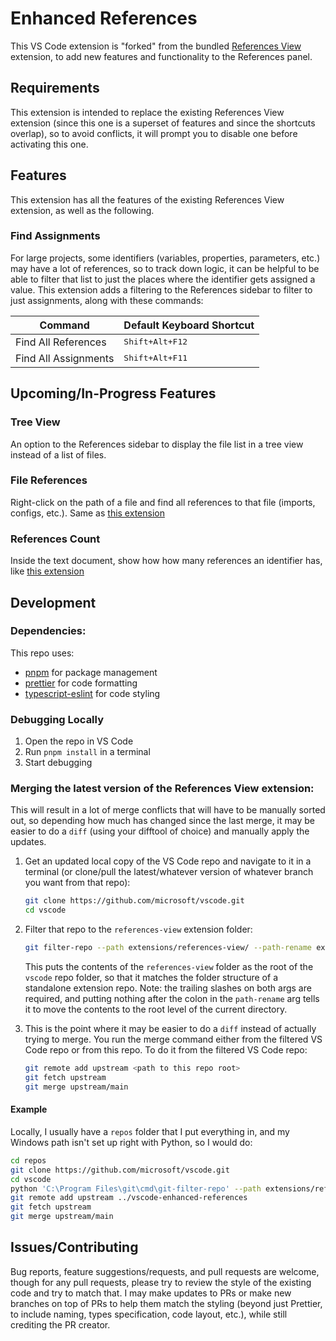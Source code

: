 # Enhanced References

This VS Code extension is "forked" from the bundled [References View](https://github.com/microsoft/vscode/tree/main/extensions/enhanced-references) extension, to add new features and functionality to the References panel.

## Requirements

This extension is intended to replace the existing References View extension (since this one is a superset of features and since the shortcuts overlap), so to avoid conflicts, it will prompt you to disable one before activating this one.

## Features

This extension has all the features of the existing References View extension, as well as the following.

### Find Assignments

For large projects, some identifiers (variables, properties, parameters, etc.) may have a lot of references, so to track down logic, it can be helpful to be able to filter that list to just the places where the identifier gets assigned a value. This extension adds a filtering to the References sidebar to filter to just assignments, along with these commands:

| Command              | Default Keyboard Shortcut |
| -------------------- | ------------------------- |
| Find All References  | <kbd>Shift+Alt+F12</kbd>  |
| Find All Assignments | <kbd>Shift+Alt+F11</kbd>  |

## Upcoming/In-Progress Features

### Tree View

An option to the References sidebar to display the file list in a tree view instead of a list of files.

### File References

Right-click on the path of a file and find all references to that file (imports, configs, etc.). Same as [this extension](https://github.com/binyamin/vscode-backlinks-panel)

### References Count

Inside the text document, show how how many references an identifier has, like [this extension](https://github.com/Ky6uk/vscode-zero-reference/tree/master)

## Development

### Dependencies:

This repo uses:

- [pnpm](https://pnpm.io/) for package management
- [prettier](https://prettier.io/) for code formatting
- [typescript-eslint](https://typescript-eslint.io/) for code styling

### Debugging Locally

1. Open the repo in VS Code
1. Run `pnpm install` in a terminal
1. Start debugging

### Merging the latest version of the References View extension:

This will result in a lot of merge conflicts that will have to be manually sorted out, so depending how much has changed since the last merge, it may be easier to do a `diff` (using your difftool of choice) and manually apply the updates.

1.  Get an updated local copy of the VS Code repo and navigate to it in a terminal (or clone/pull the latest/whatever version of whatever branch you want from that repo):

    ```bash
    git clone https://github.com/microsoft/vscode.git
    cd vscode
    ```

1.  Filter that repo to the `references-view` extension folder:

    ```bash
    git filter-repo --path extensions/references-view/ --path-rename extensions/references-view/:
    ```

    This puts the contents of the `references-view` folder as the root of the `vscode` repo folder, so that it matches the folder structure of a standalone extension repo. Note: the trailing slashes on both args are required, and putting nothing after the colon in the `path-rename` arg tells it to move the contents to the root level of the current directory.

1.  This is the point where it may be easier to do a `diff` instead of actually trying to merge. You run the merge command either from the filtered VS Code repo or from this repo. To do it from the filtered VS Code repo:

    ```bash
    git remote add upstream <path to this repo root>
    git fetch upstream
    git merge upstream/main
    ```

#### Example

Locally, I usually have a `repos` folder that I put everything in, and my Windows path isn't set up right with Python, so I would do:

```bash
cd repos
git clone https://github.com/microsoft/vscode.git
cd vscode
python 'C:\Program Files\git\cmd\git-filter-repo' --path extensions/references-view/ --path-rename extensions/references-view/:
git remote add upstream ../vscode-enhanced-references
git fetch upstream
git merge upstream/main
```

## Issues/Contributing

Bug reports, feature suggestions/requests, and pull requests are welcome, though for any pull requests, please try to review the style of the existing code and try to match that. I may make updates to PRs or make new branches on top of PRs to help them match the styling (beyond just Prettier, to include naming, types specification, code layout, etc.), while still crediting the PR creator.
